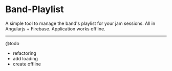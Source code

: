 # Band-Playlist
A simple tool to manage the band's playlist for your jam sessions. All in Angularjs + Firebase. Application works offline.

-----
@todo
- refactoring
- add loading
- create offline

